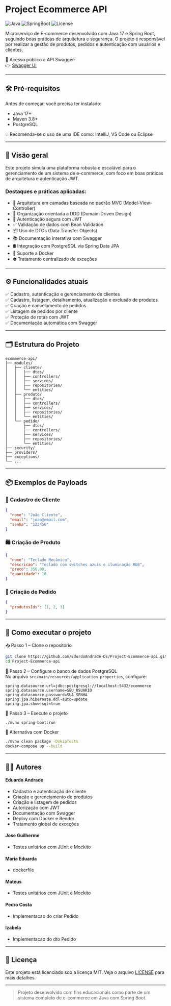 # Project Ecommerce API

![Java](https://img.shields.io/badge/Java-17-blue)
![SpringBoot](https://img.shields.io/badge/Spring%20Boot-3.0-brightgreen)
![License](https://img.shields.io/badge/license-MIT-lightgrey)

Microserviço de E-commerce desenvolvido com Java 17 e Spring Boot, seguindo boas práticas de arquitetura e segurança. O projeto é responsável por realizar a gestão de produtos, pedidos e autenticação com usuários e clientes.

🔗 Acesso público à API Swagger:  
👉 [Swagger UI](https://project-ecommerce-api.onrender.com/swagger-ui/index.html)

---

## 🛠 Pré-requisitos

Antes de começar, você precisa ter instalado:

- Java 17+
- Maven 3.8+
- PostgreSQL

💡 Recomenda-se o uso de uma IDE como: IntelliJ, VS Code ou Eclipse

---

## 🧩 Visão geral

Este projeto simula uma plataforma robusta e escalável para o gerenciamento de um sistema de e-commerce, com foco em boas práticas de arquitetura e autenticação JWT.

### Destaques e práticas aplicadas:

- 🧩 Arquitetura em camadas baseada no padrão MVC (Model-View-Controller)
- 🧠 Organização orientada a DDD (Domain-Driven Design)
- 🔐 Autenticação segura com JWT
- ✅ Validação de dados com Bean Validation
- 📦 Uso de DTOs (Data Transfer Objects)
- 📚 Documentação interativa com Swagger
- 🛢️ Integração com PostgreSQL via Spring Data JPA
- 🐳 Suporte a Docker
- ⛔ Tratamento centralizado de exceções

---

## ⚙️ Funcionalidades atuais

✅ Cadastro, autenticação e gerenciamento de clientes  
✅ Cadastro, listagem, detalhamento, atualização e exclusão de produtos  
✅ Criação e cancelamento de pedidos  
✅ Listagem de pedidos por cliente  
✅ Proteção de rotas com JWT  
✅ Documentação automática com Swagger

---

## 🗂 Estrutura do Projeto

```
ecommerce-api/
├── modules/
│   ├── cliente/
│   │   ├── dtos/
│   │   ├── controllers/
│   │   ├── services/
│   │   ├── repositories/
│   │   └── entities/
│   ├── produto/
│   │   ├── dtos/
│   │   ├── controllers/
│   │   ├── services/
│   │   ├── repositories/
│   │   └── entities/
│   └── pedido/
│       ├── dtos/
│       ├── controllers/
│       ├── services/
│       ├── repositories/
│       └── entities/
├── security/
├── providers/
├── exceptions/
└── ...
```

---

## 📦 Exemplos de Payloads

### 🧑 Cadastro de Cliente
```json
{
  "nome": "João Cliente",
  "email": "joao@email.com",
  "senha": "123456"
}
```

### 🛍️ Criação de Produto
```json
{
  "nome": "Teclado Mecânico",
  "descricao": "Teclado com switches azuis e iluminação RGB",
  "preco": 350.00,
  "quantidade": 10
}
```

### 🛒 Criação de Pedido
```json
{
  "produtosIds": [1, 2, 3]
}
```

---

## 🚀 Como executar o projeto

📥 Passo 1 – Clone o repositório
```bash
git clone https://github.com/EdurdoAndrade-Ds/Project-Ecommerce-api.git
cd Project-Ecommerce-api
```

🧾 Passo 2 – Configure o banco de dados PostgreSQL  
No arquivo `src/main/resources/application.properties`, configure:

```
spring.datasource.url=jdbc:postgresql://localhost:5432/ecommerce
spring.datasource.username=SEU_USUARIO
spring.datasource.password=SUA_SENHA
spring.jpa.hibernate.ddl-auto=update
spring.jpa.show-sql=true
```

🚀 Passo 3 – Execute o projeto
```bash
./mvnw spring-boot:run
```

🐳 Alternativa com Docker
```bash
./mvnw clean package -DskipTests
docker-compose up --build
```

---

## 👨‍💻 Autores

#### Eduardo Andrade
- Cadastro e autenticação de cliente
- Criação e gerenciamento de produtos
- Criação e listagem de pedidos
- Autorização com JWT
- Documentação com Swagger
- Deploy com Docker e Render
- Tratamento global de exceções

#### Jose Guilherme
- Testes unitários com JUnit e Mockito

#### Maria Eduarda
- dockerfile

#### Mateus
- Testes unitários com JUnit e Mockito

#### Pedro Costa
- Implementacao do criar Pedido

#### Izabela
- Implementacao do dto Pedido

---

## 📄 Licença

Este projeto está licenciado sob a licença MIT. Veja o arquivo [LICENSE](LICENSE) para mais detalhes.

---

> Projeto desenvolvido com fins educacionais como parte de um sistema completo de e-commerce em Java com Spring Boot.
